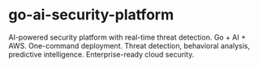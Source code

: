 # go-ai-security-platform
AI-powered security platform with real-time threat detection. Go + AI + AWS. One-command deployment. Threat detection, behavioral analysis, predictive intelligence. Enterprise-ready cloud security.
